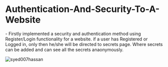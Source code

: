 <h1> Authentication-And-Security-To-A-Website </h2>
- Firstly implemented a security and authentication method using Register/Login functionality for a website. if a user has Registered or Logged in, only then he/she will be directed to secrets page. Where secrets can be added and can see all the secrets anaonymously.
<p><img src="https://media-exp1.licdn.com/dms/image/C4D22AQGZCoVDiLkWBw/feedshare-shrink_800/0/1659913554599?e=1662595200&v=beta&t=ugOFzJtbdWKoaZkDhPTSLkFZWCw0BCuF9G1eXhA3vLI" alt="syed007hassan" /></p>
